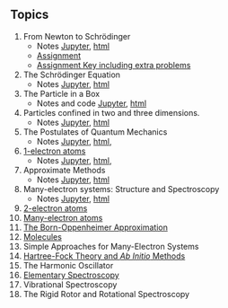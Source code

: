 ## Topics

<!-- 1. [Basics of Jupyter, Python, and Programming](notes/jupyter.md)
    - Notes [html](notes/html/jupyter.html)
    - Assignments (see below)
      - [Introduction to Jupyter](problems/Jupyter.md).
      - [Basic Python](problems/python.md).
      - [Introduction to Numpy](problems/numpy.md).
      - Demonstration of Jupyter, Numpy, Python, and Syzygy (computing course marks) [Jupyter](ipynb/GradingDemo.ipynb), [html](ipynb/GradingDemo.html), [video](https://www.macvideo.ca/media/1_5jdntum9), [mp4](linkedFiles/gradesdemo.mp4). -->
      
1. From Newton to Schrödinger
    - Notes [Jupyter](ipynb/History.ipynb), [html](notes/html/History.html)
    - [Assignment](problems/IntroQM.md) 
    - [Assignment Key including extra problems](ipynb/IntroQMkey.ipynb)
3. The Schr&ouml;dinger Equation
    - Notes [Jupyter](ipynb/SchrodingerEq.ipynb), [html](notes/html/SchrodingerEq.html)
4. The Particle in a Box
    - Notes and code [Jupyter](ipynb/ParticleIn1DBox.ipynb), [html](notes/html/ParticleIn1DBox.html)
5. Particles confined in two and three dimensions.
    - Notes [Jupyter](ipynb/ParticleInMultiD.ipynb), [html](notes/html/ParticleInMultiD.html)
6. The Postulates of Quantum Mechanics
    - Notes [Jupyter](ipynb/Postulates.ipynb), [html](notes/html/Postulates.html),
7. [1-electron atoms](documents/Hatom.pdf)
    - Notes [Jupyter](ipynb/OneElectronAtoms.ipynb), [html](notes/html/OneElectronAtoms.html),
8. Approximate Methods
    - Notes [Jupyter](ipynb/ApproximateMethods.ipynb), [html](notes/html/ApproximateMethods.html)
9. Many-electron systems: Structure and Spectroscopy
    - Notes [Jupyter](ipynb/ManyElSystems.ipynb), [html](notes/html/ManyElSystems.html)
1. [2-electron atoms](documents/2elatom.pdf)
2. [Many-electron atoms](documents/atomsshort.pdf) 
3.  [The Born-Oppenheimer Approximation](documents/PES.pdf)
4.  [Molecules](documents/molecules.pdf)
5.  Simple Approaches for Many-Electron Systems
6.  [Hartree-Fock Theory and *Ab Initio* Methods](documents/AbInitio.pdf)
7.  The Harmonic Oscillator
8.  [Elementary Spectroscopy](documents/spectroscopy.pdf) 
9.  Vibrational Spectroscopy
10. The Rigid Rotor and Rotational Spectroscopy
